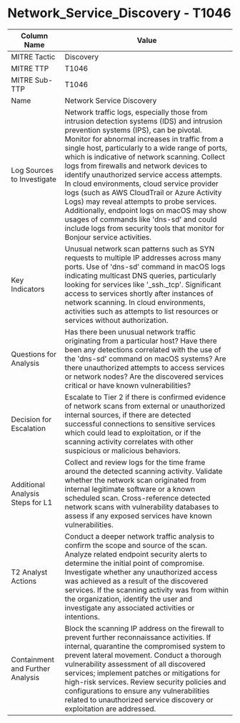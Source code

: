 # Network_Service_Discovery - T1046

| Column Name | Value |
|-------------|-------|
| MITRE Tactic | Discovery |
| MITRE TTP | T1046 |
| MITRE Sub-TTP | T1046 |
| Name | Network Service Discovery |
| Log Sources to Investigate | Network traffic logs, especially those from intrusion detection systems (IDS) and intrusion prevention systems (IPS), can be pivotal. Monitor for abnormal increases in traffic from a single host, particularly to a wide range of ports, which is indicative of network scanning. Collect logs from firewalls and network devices to identify unauthorized service access attempts. In cloud environments, cloud service provider logs (such as AWS CloudTrail or Azure Activity Logs) may reveal attempts to probe services. Additionally, endpoint logs on macOS may show usages of commands like 'dns-sd' and could include logs from security tools that monitor for Bonjour service activities. |
| Key Indicators | Unusual network scan patterns such as SYN requests to multiple IP addresses across many ports. Use of 'dns-sd' command in macOS logs indicating multicast DNS queries, particularly looking for services like '_ssh._tcp'. Significant access to services shortly after instances of network scanning. In cloud environments, activities such as attempts to list resources or services without authorization. |
| Questions for Analysis | Has there been unusual network traffic originating from a particular host? Have there been any detections correlated with the use of the 'dns-sd' command on macOS systems? Are there unauthorized attempts to access services or network nodes? Are the discovered services critical or have known vulnerabilities? |
| Decision for Escalation | Escalate to Tier 2 if there is confirmed evidence of network scans from external or unauthorized internal sources, if there are detected successful connections to sensitive services which could lead to exploitation, or if the scanning activity correlates with other suspicious or malicious behaviors. |
| Additional Analysis Steps for L1 | Collect and review logs for the time frame around the detected scanning activity. Validate whether the network scan originated from internal legitimate software or a known scheduled scan. Cross-reference detected network scans with vulnerability databases to assess if any exposed services have known vulnerabilities. |
| T2 Analyst Actions | Conduct a deeper network traffic analysis to confirm the scope and source of the scan. Analyze related endpoint security alerts to determine the initial point of compromise. Investigate whether any unauthorized access was achieved as a result of the discovered services. If the scanning activity was from within the organization, identify the user and investigate any associated activities or intentions. |
| Containment and Further Analysis | Block the scanning IP address on the firewall to prevent further reconnaissance activities. If internal, quarantine the compromised system to prevent lateral movement. Conduct a thorough vulnerability assessment of all discovered services; implement patches or mitigations for high-risk services. Review security policies and configurations to ensure any vulnerabilities related to unauthorized service discovery or exploitation are addressed. |
